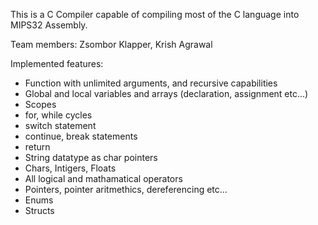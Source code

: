 This is a C Compiler capable of compiling most of the C language into MIPS32 Assembly.

Team members: Zsombor Klapper, Krish Agrawal

Implemented features:
- Function with unlimited arguments, and recursive capabilities
- Global and local variables and arrays (declaration, assignment etc...)
- Scopes
- for, while cycles
- switch statement
- continue, break statements
- return
- String datatype as char pointers
- Chars, Intigers, Floats
- All logical and mathamatical operators
- Pointers, pointer aritmethics, dereferencing etc...
- Enums
- Structs
